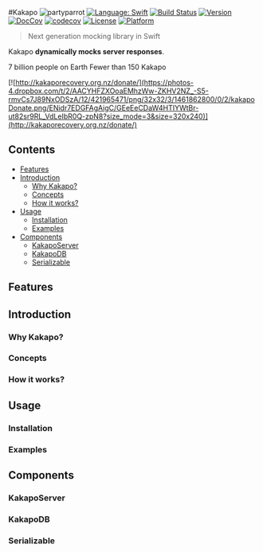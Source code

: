 #Kakapo ![partyparrot](http://cultofthepartyparrot.com/sirocco.gif)
[![Language: Swift](https://img.shields.io/badge/lang-Swift-yellow.svg?style=flat)](https://developer.apple.com/swift/)
[![Build Status](https://travis-ci.org/devlucky/Kakapo.svg?branch=master)](https://travis-ci.org/devlucky/Kakapo)
[![Version](https://img.shields.io/cocoapods/v/Kakapo.svg?style=flat)](http://cocoapods.org/pods/Kakapo)
[![DocCov](https://img.shields.io/cocoapods/metrics/doc-percent/Kakapo.svg)](http://cocoadocs.org/docsets/Kakapo)
[![codecov](https://codecov.io/gh/devlucky/Kakapo/branch/master/graph/badge.svg)](https://codecov.io/gh/devlucky/Kakapo)
[![License](https://img.shields.io/cocoapods/l/Kakapo.svg?style=flat)](http://cocoapods.org/pods/Kakapo)
[![Platform](https://img.shields.io/cocoapods/p/Kakapo.svg?style=flat)](http://cocoapods.org/pods/Kakapo)

> Next generation mocking library in Swift

Kakapo **dynamically mocks server responses**.


7 billion people on Earth Fewer than 150 Kakapo

[![http://kakaporecovery.org.nz/donate/](https://photos-4.dropbox.com/t/2/AACYHFZXOoaEMhzWw-ZKHV2NZ_-S5-rmvCs7J89NxODSzA/12/421965471/png/32x32/3/1461862800/0/2/kakapoDonate.png/ENidr7EDGFAgAigC/GEeEeCDaW4HTIYWtBr-ut82sr9RL_VdLeIbR0Q-zpN8?size_mode=3&size=320x240)](http://kakaporecovery.org.nz/donate/)

## Contents
- [Features](#features)
- [Introduction](#introduction)
  - [Why Kakapo?](#why-kakapo)
  - [Concepts](#concepts)
  - [How it works?](#how-it-works)
- [Usage](#usage)
  - [Installation](#installation)
  - [Examples](#examples)
- [Components](#components)
  - [KakapoServer](#server)
  - [KakapoDB](#database)
  - [Serializable](#serializable)

## Features

## Introduction


### Why Kakapo?


### Concepts


### How it works?


## Usage

### Installation


### Examples


## Components


### KakapoServer


### KakapoDB


### Serializable

